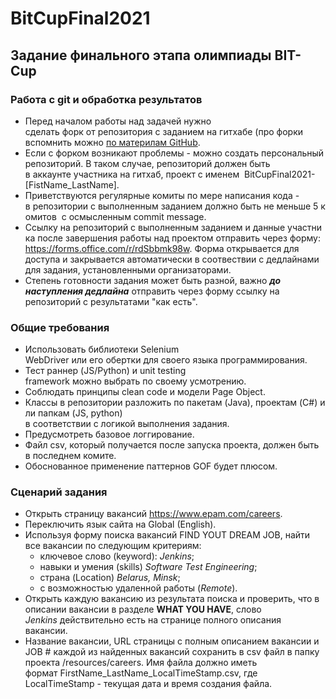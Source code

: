 # BitCupFinal2021

## Задание финального этапа олимпиады BIT-Cup

### Работа с git и обработка результатов

- Перед началом работы над задачей нужно сделать форк от репозитория с заданием на гитхабе (про форки вспомнить можно [по материлам GitHub](https://docs.github.com/en/get-started/quickstart/fork-a-repo).
- Если с форком возникают проблемы - можно создать персональный репозиторий. В таком случае, репозиторий должен быть в аккаунте участника на гитхаб, проект с именем 
BitCupFinal2021-[FistName_LastName].
- Приветствуются регулярные комиты по мере написания кода - в репозитории с выполненным заданием должно быть не меньше 5 комитов  с осмысленным commit message.
- Ссылку на репозиторий с выполненным заданием и данные участника после завершения работы над проектом отправить через форму: 
https://forms.office.com/r/rdSbbmk98w.
Форма открывается для доступа и закрывается автоматически в соотвествии с дедлайнами для задания, установленными организаторами.
- Степень готовности задания может быть разной, важно ***до наступления дедлайна*** отправить через форму ссылку на репозиторий с результатами "как есть".

### Общие требования

- Использовать библиотеки Selenium WebDriver или его обертки для своего языка программирования. 
- Тест раннер (JS/Python) и unit testing framework можно выбрать по своему усмотрению. 
- Соблюдать принципы clean code и модели Page Object. 
- Классы в репозитории разложить по пакетам (Java), проектам (C#) или папкам (JS, python) в соответствии с логикой выполнения задания. 
- Предусмотреть базовое логгирование. 
- Файл csv, который получается после запуска проекта, должен быть в последнем комите.
- Обоснованное применение паттернов GOF будет плюсом.

### Сценарий задания

- Открыть страницу вакансий https://www.epam.com/careers.
- Переключить язык cайта на Global (English). 
- Используя форму поиска вакансий FIND YOUT DREAM JOB, найти все вакансии по следующим критериям:
    - ключевое слово (keyword): *Jenkins*; 
    - навыки и умения (skills) *Software Test Engineering*;
    - страна (Location) *Belarus, Minsk*;
    - с возможностью удаленной работы (*Remote*).  
- Открыть каждую вакансию из результата поиска и проверить, что в описании вакансии в разделе **WHAT YOU HAVE**, слово *Jenkins* действительно есть на странице полного описания вакансии. 
- Название вакансии, URL страницы с полным описанием вакансии и JOB # каждой из найденных вакансий сохранить в csv файл в папку проекта /resources/careers. Имя файла должно иметь формат FirstName_LastName_LocalTimeStamp.csv, где LocalTimeStamp - текущая дата и время создания файла.
